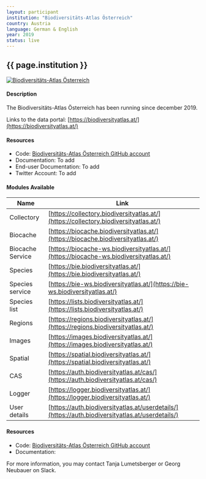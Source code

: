 ```yaml
---
layout: participant
institution: "Biodiversitäts-Atlas Österreich"
country: Austria
language: German & English
year: 2019
status: live
---
```


## {{ page.institution }}

[![Biodiversitäts-Atlas Österreich](../assets/img/participants/Biodiversitats_atlas_osterreich.png)](https://biodiversityatlas.at/)

#### Description 
The Biodiversitäts-Atlas Österreich has been running since december 2019.

Links to the data portal: [https://biodiversityatlas.at/](https://biodiversityatlas.at/)

#### Resources

- Code: [Biodiversitäts-Atlas Österreich GitHub account]()
- Documentation: To add []()
- End-user Documentation: To add []()
- Twitter Account: To add []()

#### Modules Available 

| Name              | Link                                                                                             | 
| ------------------|--------------------------------------------------------------------------------------------------|
| Collectory		| [https://collectory.biodiversityatlas.at/](https://collectory.biodiversityatlas.at/)             |
| Biocache          | [https://biocache.biodiversityatlas.at/](https://biocache.biodiversityatlas.at/)                 |
| Biocache Service  | [https://biocache-ws.biodiversityatlas.at/](https://biocache-ws.biodiversityatlas.at/)           |
| Species           | [https://bie.biodiversityatlas.at/](https://bie.biodiversityatlas.at/)                           |
| Species service   | [https://bie-ws.biodiversityatlas.at/](https://bie-ws.biodiversityatlas.at/)                     |
| Species list      | [https://lists.biodiversityatlas.at/](https://lists.biodiversityatlas.at/)                       |
| Regions           | [https://regions.biodiversityatlas.at/](https://regions.biodiversityatlas.at/)                   |
| Images            | [https://images.biodiversityatlas.at/](https://images.biodiversityatlas.at/)                     |
| Spatial           | [https://spatial.biodiversityatlas.at/](https://spatial.biodiversityatlas.at/)                   |
| CAS               | [https://auth.biodiversityatlas.at/cas/](https://auth.biodiversityatlas.at/cas/)                 |
| Logger            | [https://logger.biodiversityatlas.at/](https://logger.biodiversityatlas.at/)                     |
| User details      | [https://auth.biodiversityatlas.at/userdetails/](https://auth.biodiversityatlas.at/userdetails/) |


#### Resources

- Code: [Biodiversitäts-Atlas Österreich GitHub account]()
- Documentation: []()

For more information, you may contact Tanja Lumetsberger or Georg Neubauer on Slack.
